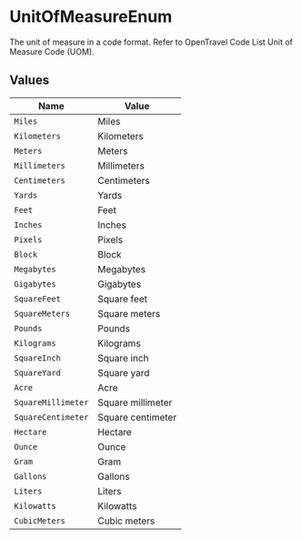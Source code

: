# UnitOfMeasureEnum

The unit of measure in a code format. Refer to OpenTravel Code List Unit of Measure Code (UOM).


## Values

| Name               | Value              |
| ------------------ | ------------------ |
| `Miles`            | Miles              |
| `Kilometers`       | Kilometers         |
| `Meters`           | Meters             |
| `Millimeters`      | Millimeters        |
| `Centimeters`      | Centimeters        |
| `Yards`            | Yards              |
| `Feet`             | Feet               |
| `Inches`           | Inches             |
| `Pixels`           | Pixels             |
| `Block`            | Block              |
| `Megabytes`        | Megabytes          |
| `Gigabytes`        | Gigabytes          |
| `SquareFeet`       | Square feet        |
| `SquareMeters`     | Square meters      |
| `Pounds`           | Pounds             |
| `Kilograms`        | Kilograms          |
| `SquareInch`       | Square inch        |
| `SquareYard`       | Square yard        |
| `Acre`             | Acre               |
| `SquareMillimeter` | Square millimeter  |
| `SquareCentimeter` | Square centimeter  |
| `Hectare`          | Hectare            |
| `Ounce`            | Ounce              |
| `Gram`             | Gram               |
| `Gallons`          | Gallons            |
| `Liters`           | Liters             |
| `Kilowatts`        | Kilowatts          |
| `CubicMeters`      | Cubic meters       |